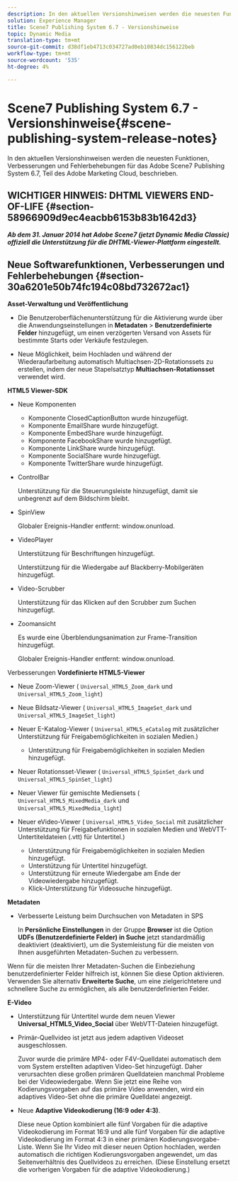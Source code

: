 ```yaml
---
description: In den aktuellen Versionshinweisen werden die neuesten Funktionen, Verbesserungen und Fehlerbehebungen für das Adobe Scene7 Publishing System 6.7, Teil des Adobe Marketing Cloud, beschrieben.
solution: Experience Manager
title: Scene7 Publishing System 6.7 - Versionshinweise
topic: Dynamic Media
translation-type: tm+mt
source-git-commit: d38df1eb4713c034727ad0eb10834dc156122beb
workflow-type: tm+mt
source-wordcount: '535'
ht-degree: 4%

---
```



# Scene7 Publishing System 6.7 - Versionshinweise{#scene-publishing-system-release-notes}

In den aktuellen Versionshinweisen werden die neuesten Funktionen, Verbesserungen und Fehlerbehebungen für das Adobe Scene7 Publishing System 6.7, Teil des Adobe Marketing Cloud, beschrieben.

## WICHTIGER HINWEIS: DHTML VIEWERS END-OF-LIFE {#section-58966909d9ec4eacbb6153b83b1642d3}

***Ab dem 31. Januar 2014 hat Adobe Scene7 (jetzt Dynamic Media Classic) offiziell die Unterstützung für die DHTML-Viewer-Plattform eingestellt.***

## Neue Softwarefunktionen, Verbesserungen und Fehlerbehebungen {#section-30a6201e50b74fc194c08bd732672ac1}

**Asset-Verwaltung und Veröffentlichung**

* Die Benutzeroberflächenunterstützung für die Aktivierung wurde über die Anwendungseinstellungen in **Metadaten** > **Benutzerdefinierte Felder** hinzugefügt, um einen verzögerten Versand von Assets für bestimmte Starts oder Verkäufe festzulegen.

<!--   [More information](http://help.adobe.com/en_US/scene7/using/WS08F62297-36A5-4c35-9D4E-5BE38C41D39C.html). -->

* Neue Möglichkeit, beim Hochladen und während der Wiederaufarbeitung automatisch Multiachsen-2D-Rotationssets zu erstellen, indem der neue Stapelsatztyp **Multiachsen-Rotationsset** verwendet wird.

<!--   [More information](http://help.adobe.com/en_US/scene7/using/WSf6ef983f54a76485-20cc30b112624e7b244-7fff.html). -->

**HTML5 Viewer-SDK**

<!-- The *Adobe Scene7 HTML5 Viewers SDK* is available as part of the SDK download from Adobe Developer Connection.

[More information](http://help.adobe.com/en_US/scene7/using/WSd4272150f67705c11b002eec12fcba4dee6-8000.html). -->

* Neue Komponenten

   * Komponente ClosedCaptionButton wurde hinzugefügt.
   * Komponente EmailShare wurde hinzugefügt.
   * Komponente EmbedShare wurde hinzugefügt.
   * Komponente FacebookShare wurde hinzugefügt.
   * Komponente LinkShare wurde hinzugefügt.
   * Komponente SocialShare wurde hinzugefügt.
   * Komponente TwitterShare wurde hinzugefügt.

* ControlBar

   Unterstützung für die Steuerungsleiste hinzugefügt, damit sie unbegrenzt auf dem Bildschirm bleibt.

* SpinView

   Globaler Ereignis-Handler entfernt: window.onunload.

* VideoPlayer

   Unterstützung für Beschriftungen hinzugefügt.

   Unterstützung für die Wiedergabe auf Blackberry-Mobilgeräten hinzugefügt.

* Video-Scrubber

   Unterstützung für das Klicken auf den Scrubber zum Suchen hinzugefügt.

* Zoomansicht

   Es wurde eine Überblendungsanimation zur Frame-Transition hinzugefügt.

   Globaler Ereignis-Handler entfernt: window.onunload.

Verbesserungen
**Vordefinierte HTML5-Viewer**

* Neue Zoom-Viewer ( `Universal_HTML5_Zoom_dark` und `Universal_HTML5_Zoom_light`)
* Neue Bildsatz-Viewer ( `Universal_HTML5_ImageSet_dark` und `Universal_HTML5_ImageSet_light`)
* Neuer E-Katalog-Viewer ( `Universal_HTML5_eCatalog` mit zusätzlicher Unterstützung für Freigabemöglichkeiten in sozialen Medien.)

   * Unterstützung für Freigabemöglichkeiten in sozialen Medien hinzugefügt.

* Neuer Rotationsset-Viewer ( `Universal_HTML5_SpinSet_dark` und `Universal_HTML5_SpinSet_light`)

* Neuer Viewer für gemischte Mediensets ( `Universal_HTML5_MixedMedia_dark` und `Universal_HTML5_MixedMedia_light`)
* Neuer eVideo-Viewer ( `Universal_HTML5_Video_Social` mit zusätzlicher Unterstützung für Freigabefunktionen in sozialen Medien und WebVTT-Untertiteldateien (.vtt) für Untertitel.)

   * Unterstützung für Freigabemöglichkeiten in sozialen Medien hinzugefügt.
   * Unterstützung für Untertitel hinzugefügt.
   * Unterstützung für erneute Wiedergabe am Ende der Videowiedergabe hinzugefügt.
   * Klick-Unterstützung für Videosuche hinzugefügt.

<!-- [Viewer preset compatibility matrix](http://help.adobe.com/en_US/scene7/using/WS6E593DEA-7D81-4cd6-84B0-85E8BB274176.html).

[Adding captions to eVideo](http://help.adobe.com/en_US/scene7/using/WS98ca2e6790647c06-6f6f53e137b959f094-8000.html). -->
**Metadaten**

* Verbesserte Leistung beim Durchsuchen von Metadaten in SPS

   In **Persönliche Einstellungen** in der Gruppe **Browser** ist die Option **UDFs (Benutzerdefinierte Felder) in Suche** jetzt standardmäßig deaktiviert (deaktiviert), um die Systemleistung für die meisten von Ihnen ausgeführten Metadaten-Suchen zu verbessern.

<!--   [Personal Setup](http://help.adobe.com/en_US/scene7/using/WSCAAE9C8A-F172-43a8-B134-6163E7C80218.html). -->

Wenn für die meisten Ihrer Metadaten-Suchen die Einbeziehung benutzerdefinierter Felder hilfreich ist, können Sie diese Option aktivieren. Verwenden Sie alternativ **Erweiterte Suche**, um eine zielgerichtetere und schnellere Suche zu ermöglichen, als alle benutzerdefinierten Felder.

<!--   [Advanced search](http://help.adobe.com/en_US/scene7/using/WS259993e42159a215-1c6a66df1265272619e-7ff5.html). -->

**E-Video**

* Unterstützung für Untertitel wurde dem neuen Viewer **Universal_HTML5_Video_Social** über WebVTT-Dateien hinzugefügt.

<!--   [Adding captions to eVideo](http://help.stage.adobe.com/en_US/scene7/using/WS98ca2e6790647c06-6f6f53e137b959f094-8000.html). -->

* Primär-Quellvideo ist jetzt aus jedem adaptiven Videoset ausgeschlossen.

   Zuvor wurde die primäre MP4- oder F4V-Quelldatei automatisch dem vom System erstellten adaptiven Video-Set hinzugefügt. Daher verursachten diese großen primären Quelldateien manchmal Probleme bei der Videowiedergabe. Wenn Sie jetzt eine Reihe von Kodierungsvorgaben auf das primäre Video anwenden, wird ein adaptives Video-Set ohne die primäre Quelldatei angezeigt.

* Neue **Adaptive Videokodierung (16:9 oder 4:3)**.

   Diese neue Option kombiniert alle fünf Vorgaben für die adaptive Videokodierung im Format 16:9 und alle fünf Vorgaben für die adaptive Videokodierung im Format 4:3 in einer primären Kodierungsvorgabe-Liste. Wenn Sie Ihr Video mit dieser neuen Option hochladen, werden automatisch die richtigen Kodierungsvorgaben angewendet, um das Seitenverhältnis des Quellvideos zu erreichen. (Diese Einstellung ersetzt die vorherigen Vorgaben für die adaptive Videokodierung.)

<!--   [More information](http://help.stage.adobe.com/en_US/scene7/using/WSE86ACF2B-BD50-4c48-A1D7-9CD4405B62D0.html). -->

